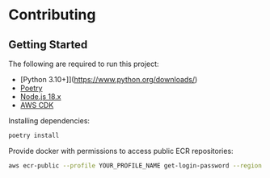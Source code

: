 # Contributing

## Getting Started
The following are required to run this project:

- [Python 3.10+]](https://www.python.org/downloads/)
- [Poetry](https://python-poetry.org/docs/)
- [Node.js 18.x](https://nodejs.org/en/download/)
- [AWS CDK](https://docs.aws.amazon.com/cdk/latest/guide/work-with-cdk-python.html)

Installing dependencies:

```bash
poetry install
```

Provide docker with permissions to access public ECR repositories:

```bash
aws ecr-public --profile YOUR_PROFILE_NAME get-login-password --region us-east-1 | docker login --username AWS --password-stdin public.ecr.aws
```
